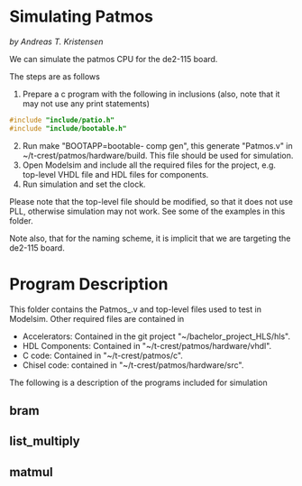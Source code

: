 # Simulating Patmos
*by Andreas T. Kristensen*

We can simulate the patmos CPU for the de2-115 board. 

The steps are as follows

1. Prepare a c program with the following in inclusions (also, note that it may not use any print statements)

```c
#include "include/patio.h"
#include "include/bootable.h"
```

2. Run make "BOOTAPP=bootable-<program name> comp gen", this generate "Patmos.v" in ~/t-crest/patmos/hardware/build. This file should be used for simulation.
3. Open Modelsim and include all the required files for the project, e.g. top-level VHDL file and HDL files for components.
4. Run simulation and set the clock. 

Please note that the top-level file should be modified, so that it does not use PLL, otherwise simulation may not work. See some of the examples in this folder.

Note also, that for the naming scheme, it is implicit that we are targeting the de2-115 board.

# Program Description

This folder contains the Patmos_<c-filename>.v and top-level files used to test in Modelsim. Other required files are contained in 

* Accelerators: Contained in the git project "~/bachelor\_project_HLS/hls".
* HDL Components: Contained in "~/t-crest/patmos/hardware/vhdl".
* C code: Contained in "~/t-crest/patmos/c".
* Chisel code: contained in "~/t-crest/patmos/hardware/src". 

The following is a description of the programs included for simulation

## bram

## list_multiply

## matmul
